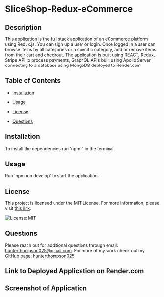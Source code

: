 # SliceShop-Redux-eCommerce

## Description

This application is the full stack application of an eCommerce platform using Redux.js. You can sign up a user or login. Once logged in a user can browse items by all categories or a specific category, add or remove items from their cart and checkout. The application is built using REACT, Redux, Stripe API to process payments, GraphQL APIs built using Apollo Server connecting to a database using MongoDB deployed to Render.com

## Table of Contents

* [Installation](#installation)

* [Usage](#usage)

* [License](#license)

* [Questions](#questions)


## Installation

To install the dependencies run 'npm i' in the terminal.

## Usage

Run 'npm run develop' to start the application. 

## License

This project is licensed under the MIT License. For more information, please visit [this link](https://opensource.org/licenses/MIT).
  
![License: MIT](https://img.shields.io/badge/License-MIT-yellow.svg)

## Questions

Please reach out for additional questions through email: hunterthompson025@gmail.com. For more of my work check out my GitHub page: [hunterthompson025](https://github.com/hunterthompson025)

## Link to Deployed Application on Render.com

## Screenshot of Application